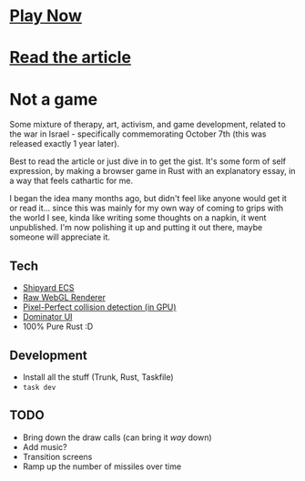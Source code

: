 # [Play Now](https://dakom.github.io/not-a-game)  
# [Read the article](https://dakom.github.io/not-a-game/media/html/about.html)

# Not a game

Some mixture of therapy, art, activism, and game development, related to the war in Israel - specifically commemorating October 7th (this was released exactly 1 year later).

Best to read the article or just dive in to get the gist. It's some form of self expression, by making a browser game in Rust with an explanatory essay, in a way that feels cathartic for me.

I began the idea many months ago, but didn't feel like anyone would get it or read it... since this was mainly for my own way of coming to grips with the world I see, kinda like writing some thoughts on a napkin, it went unpublished. I'm now polishing it up and putting it out there, maybe someone will appreciate it.

## Tech

* [Shipyard ECS](https://github.com/leudz/shipyard)
* [Raw WebGL Renderer](./src/renderer)
* [Pixel-Perfect collision detection (in GPU)](./src/collision/intersection.rs#L74)
* [Dominator UI](https://github.com/Pauan/rust-dominator)
* 100% Pure Rust :D

## Development

* Install all the stuff (Trunk, Rust, Taskfile)
* `task dev`

## TODO

* Bring down the draw calls (can bring it _way_ down)
* Add music?
* Transition screens
* Ramp up the number of missiles over time